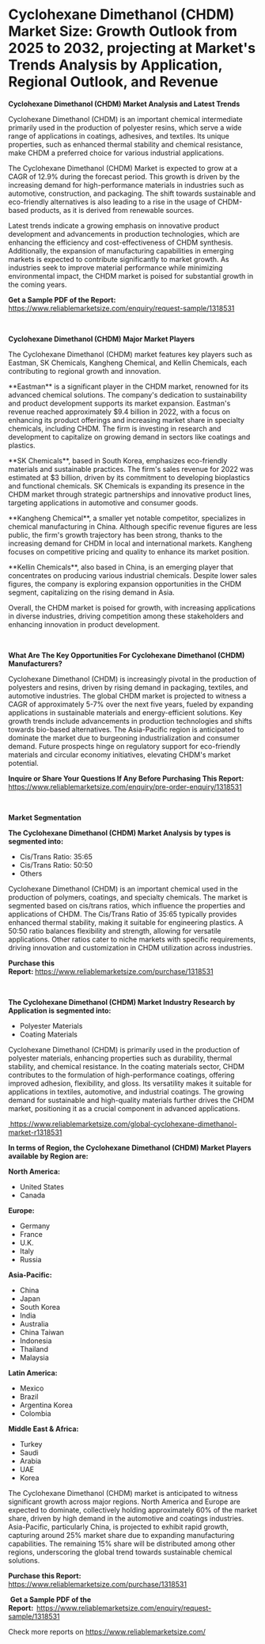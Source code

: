 <p><h1>Cyclohexane Dimethanol (CHDM) Market Size: Growth Outlook from 2025 to 2032, projecting at Market's Trends Analysis by Application, Regional Outlook, and Revenue</h1></p><p><strong>Cyclohexane Dimethanol (CHDM) Market Analysis and Latest Trends</strong></p>
<p><p>Cyclohexane Dimethanol (CHDM) is an important chemical intermediate primarily used in the production of polyester resins, which serve a wide range of applications in coatings, adhesives, and textiles. Its unique properties, such as enhanced thermal stability and chemical resistance, make CHDM a preferred choice for various industrial applications.</p><p>The Cyclohexane Dimethanol (CHDM) Market is expected to grow at a CAGR of 12.9% during the forecast period. This growth is driven by the increasing demand for high-performance materials in industries such as automotive, construction, and packaging. The shift towards sustainable and eco-friendly alternatives is also leading to a rise in the usage of CHDM-based products, as it is derived from renewable sources.</p><p>Latest trends indicate a growing emphasis on innovative product development and advancements in production technologies, which are enhancing the efficiency and cost-effectiveness of CHDM synthesis. Additionally, the expansion of manufacturing capabilities in emerging markets is expected to contribute significantly to market growth. As industries seek to improve material performance while minimizing environmental impact, the CHDM market is poised for substantial growth in the coming years.</p></p>
<p><strong>Get a Sample PDF of the Report:&nbsp;</strong> <a href="https://www.reliablemarketsize.com/enquiry/request-sample/1318531?utm_campaign=1998&utm_medium=2&utm_source=Github&utm_content=ia&utm_term=02022025&utm_id=cyclohexane-dimethanol-chdm">https://www.reliablemarketsize.com/enquiry/request-sample/1318531</a></p>
<p>&nbsp;</p>
<p><strong>Cyclohexane Dimethanol (CHDM) Major Market Players</strong></p>
<p><p>The Cyclohexane Dimethanol (CHDM) market features key players such as Eastman, SK Chemicals, Kangheng Chemical, and Kellin Chemicals, each contributing to regional growth and innovation.</p><p>**Eastman** is a significant player in the CHDM market, renowned for its advanced chemical solutions. The company's dedication to sustainability and product development supports its market expansion. Eastman's revenue reached approximately $9.4 billion in 2022, with a focus on enhancing its product offerings and increasing market share in specialty chemicals, including CHDM. The firm is investing in research and development to capitalize on growing demand in sectors like coatings and plastics.</p><p>**SK Chemicals**, based in South Korea, emphasizes eco-friendly materials and sustainable practices. The firm's sales revenue for 2022 was estimated at $3 billion, driven by its commitment to developing bioplastics and functional chemicals. SK Chemicals is expanding its presence in the CHDM market through strategic partnerships and innovative product lines, targeting applications in automotive and consumer goods.</p><p>**Kangheng Chemical**, a smaller yet notable competitor, specializes in chemical manufacturing in China. Although specific revenue figures are less public, the firm's growth trajectory has been strong, thanks to the increasing demand for CHDM in local and international markets. Kangheng focuses on competitive pricing and quality to enhance its market position.</p><p>**Kellin Chemicals**, also based in China, is an emerging player that concentrates on producing various industrial chemicals. Despite lower sales figures, the company is exploring expansion opportunities in the CHDM segment, capitalizing on the rising demand in Asia.</p><p>Overall, the CHDM market is poised for growth, with increasing applications in diverse industries, driving competition among these stakeholders and enhancing innovation in product development.</p></p>
<p>&nbsp;</p>
<p><strong>What Are The Key Opportunities For Cyclohexane Dimethanol (CHDM) Manufacturers?</strong></p>
<p><p>Cyclohexane Dimethanol (CHDM) is increasingly pivotal in the production of polyesters and resins, driven by rising demand in packaging, textiles, and automotive industries. The global CHDM market is projected to witness a CAGR of approximately 5-7% over the next five years, fueled by expanding applications in sustainable materials and energy-efficient solutions. Key growth trends include advancements in production technologies and shifts towards bio-based alternatives. The Asia-Pacific region is anticipated to dominate the market due to burgeoning industrialization and consumer demand. Future prospects hinge on regulatory support for eco-friendly materials and circular economy initiatives, elevating CHDM's market potential.</p></p>
<p><strong>Inquire or Share Your Questions If Any Before Purchasing This Report:</strong> <a href="https://www.reliablemarketsize.com/enquiry/pre-order-enquiry/1318531?utm_campaign=1998&utm_medium=2&utm_source=Github&utm_content=ia&utm_term=02022025&utm_id=cyclohexane-dimethanol-chdm">https://www.reliablemarketsize.com/enquiry/pre-order-enquiry/1318531</a></p>
<p>&nbsp;</p>
<p><strong>Market Segmentation</strong></p>
<p><strong>The Cyclohexane Dimethanol (CHDM) Market Analysis by types is segmented into:</strong></p>
<p><ul><li>Cis/Trans Ratio: 35:65</li><li>Cis/Trans Ratio: 50:50</li><li>Others</li></ul></p>
<p><p>Cyclohexane Dimethanol (CHDM) is an important chemical used in the production of polymers, coatings, and specialty chemicals. The market is segmented based on cis/trans ratios, which influence the properties and applications of CHDM. The Cis/Trans Ratio of 35:65 typically provides enhanced thermal stability, making it suitable for engineering plastics. A 50:50 ratio balances flexibility and strength, allowing for versatile applications. Other ratios cater to niche markets with specific requirements, driving innovation and customization in CHDM utilization across industries.</p></p>
<p><strong>Purchase this Report:&nbsp;</strong><a href="https://www.reliablemarketsize.com/purchase/1318531?utm_campaign=1998&utm_medium=2&utm_source=Github&utm_content=ia&utm_term=02022025&utm_id=cyclohexane-dimethanol-chdm">https://www.reliablemarketsize.com/purchase/1318531</a></p>
<p>&nbsp;</p>
<p><strong>The Cyclohexane Dimethanol (CHDM) Market Industry Research by Application is segmented into:</strong></p>
<p><ul><li>Polyester Materials</li><li>Coating Materials</li></ul></p>
<p><p>Cyclohexane Dimethanol (CHDM) is primarily used in the production of polyester materials, enhancing properties such as durability, thermal stability, and chemical resistance. In the coating materials sector, CHDM contributes to the formulation of high-performance coatings, offering improved adhesion, flexibility, and gloss. Its versatility makes it suitable for applications in textiles, automotive, and industrial coatings. The growing demand for sustainable and high-quality materials further drives the CHDM market, positioning it as a crucial component in advanced applications.</p></p>
<p><a href="https://www.reliablemarketsize.com/global-cyclohexane-dimethanol-market-r1318531?utm_campaign=1998&utm_medium=2&utm_source=Github&utm_content=ia&utm_term=02022025&utm_id=cyclohexane-dimethanol-chdm">&nbsp;https://www.reliablemarketsize.com/global-cyclohexane-dimethanol-market-r1318531</a></p>
<p><strong>In terms of Region, the Cyclohexane Dimethanol (CHDM) Market Players available by Region are:</strong></p>
<p>
    <p> <strong> North America: </strong>
        <ul>
            <li>United States</li>
            <li>Canada</li>
        </ul>
        </p> 
    <p> <strong> Europe: </strong>
        <ul>
            <li>Germany</li>
            <li>France</li>
            <li>U.K.</li>
            <li>Italy</li>
            <li>Russia</li>
        </ul>
        </p> 
    <p> <strong> Asia-Pacific: </strong>
        <ul>
            <li>China</li>
            <li>Japan</li>
            <li>South Korea</li>
            <li>India</li>
            <li>Australia</li>
            <li>China Taiwan</li>
            <li>Indonesia</li>
            <li>Thailand</li>
            <li>Malaysia</li>
        </ul>
        </p> 
    <p> <strong> Latin America: </strong>
        <ul>
            <li>Mexico</li>
            <li>Brazil</li>
            <li>Argentina Korea</li>
            <li>Colombia</li>
        </ul>
        </p> 
    <p> <strong> Middle East & Africa: </strong>
        <ul>
            <li>Turkey</li>
            <li>Saudi</li>
            <li>Arabia</li>
            <li>UAE</li>
            <li>Korea</li>
        </ul>
    </p>
    </p>
<p><p>The Cyclohexane Dimethanol (CHDM) market is anticipated to witness significant growth across major regions. North America and Europe are expected to dominate, collectively holding approximately 60% of the market share, driven by high demand in the automotive and coatings industries. Asia-Pacific, particularly China, is projected to exhibit rapid growth, capturing around 25% market share due to expanding manufacturing capabilities. The remaining 15% share will be distributed among other regions, underscoring the global trend towards sustainable chemical solutions.</p></p>
<p><strong>Purchase this Report: </strong><a href="https://www.reliablemarketsize.com/purchase/1318531?utm_campaign=1998&utm_medium=2&utm_source=Github&utm_content=ia&utm_term=02022025&utm_id=cyclohexane-dimethanol-chdm">https://www.reliablemarketsize.com/purchase/1318531</a></p>
<p>&nbsp;<strong>Get a Sample PDF of the Report:&nbsp;&nbsp;</strong><a href="https://www.reliablemarketsize.com/enquiry/request-sample/1318531?utm_campaign=1998&utm_medium=2&utm_source=Github&utm_content=ia&utm_term=02022025&utm_id=cyclohexane-dimethanol-chdm">https://www.reliablemarketsize.com/enquiry/request-sample/1318531</a></p>
<p><strong></strong></p>
<p>Check more reports on <a href="https://www.reliablemarketsize.com/?utm_campaign=1998&utm_medium=2&utm_source=Github&utm_content=ia&utm_term=02022025&utm_id=cyclohexane-dimethanol-chdm">https://www.reliablemarketsize.com/</a></p>